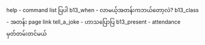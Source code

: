 help - command list ပြပါ
b13_when  - လာမယ့်အတန်းကဘယ်တော့လဲ?
b13_class - အတန်း page link
tell_a_joke - ဟာသပြောပြ
b13_present - attendance မှတ်တမ်းတင်မယ် 